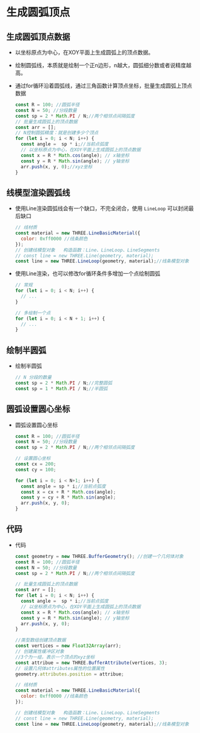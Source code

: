 # 生成圆弧顶点

## 生成圆弧顶点数据

+ 以坐标原点为中心，在XOY平面上生成圆弧上的顶点数据。

+ 绘制圆弧线，本质就是绘制一个正n边形，n越大，圆弧细分数或者说精度越高。

+ 通过for循环沿着圆弧线，通过三角函数计算顶点坐标，批量生成圆弧上顶点数据

  ```js
  const R = 100; //圆弧半径
  const N = 50; //分段数量
  const sp = 2 * Math.PI / N;//两个相邻点间隔弧度
  // 批量生成圆弧上的顶点数据
  const arr = [];
  // N控制圆弧精度：就是创建多少个顶点
  for (let i = 0; i < N; i++) {
    const angle =  sp * i;//当前点弧度
    // 以坐标原点为中心，在XOY平面上生成圆弧上的顶点数据
    const x = R * Math.cos(angle); // x轴坐标
    const y = R * Math.sin(angle); // y轴坐标
    arr.push(x, y, 0);//xyz坐标
  }
  ```

## 线模型渲染圆弧线

+ 使用Line渲染圆弧线会有一个缺口，不完全闭合，使用 `LineLoop` 可以封闭最后缺口

  ```js
  // 线材质
  const material = new THREE.LineBasicMaterial({
    color: 0xff0000 //线条颜色
  });
  // 创建线模型对象   构造函数：Line、LineLoop、LineSegments
  // const line = new THREE.Line(geometry, material);
  const line = new THREE.LineLoop(geometry, material);//线条模型对象
  ```

+ 使用Line渲染，也可以修改for循环条件多增加一个点绘制圆弧

  ```js
  // 常规
  for (let i = 0; i < N; i++) {
    // ...
  }

  // 多绘制一个点
  for (let i = 0; i < N + 1; i++) {
    // ...
  }
  ```

## 绘制半圆弧

+ 绘制半圆弧

  ```js
  // N 分段的数量
  const sp = 2 * Math.PI / N;//完整圆弧
  const sp = 1 * Math.PI / N;//半圆弧
  ```

## 圆弧设置圆心坐标

+ 圆弧设置圆心坐标

  ```js
  const R = 100; //圆弧半径
  const N = 50; //分段数量
  const sp = 2 * Math.PI / N;//两个相邻点间隔弧度

  // 设置圆心坐标
  const cx = 200;
  const cy = 100;

  for (let i = 0; i < N+1; i++) {
    const angle = sp * i;//当前点弧度
    const x = cx + R * Math.cos(angle);
    const y = cy + R * Math.sin(angle);
    arr.push(x, y, 0);
  }
  ```

## 代码

+ 代码

  ```js
  const geometry = new THREE.BufferGeometry(); //创建一个几何体对象
  const R = 100; //圆弧半径
  const N = 50; //分段数量
  const sp = 2 * Math.PI / N;//两个相邻点间隔弧度

  // 批量生成圆弧上的顶点数据
  const arr = [];
  for (let i = 0; i < N; i++) {
    const angle =  sp * i;//当前点弧度
    // 以坐标原点为中心，在XOY平面上生成圆弧上的顶点数据
    const x = R * Math.cos(angle); // x轴坐标
    const y = R * Math.sin(angle); // y轴坐标
    arr.push(x, y, 0);
  }

  //类型数组创建顶点数据
  const vertices = new Float32Array(arr);
  // 创建属性缓冲区对象
  //3个为一组，表示一个顶点的xyz坐标
  const attribue = new THREE.BufferAttribute(vertices, 3);
  // 设置几何体attributes属性的位置属性
  geometry.attributes.position = attribue;

  // 线材质
  const material = new THREE.LineBasicMaterial({
    color: 0xff0000 //线条颜色
  });

  // 创建线模型对象   构造函数：Line、LineLoop、LineSegments
  // const line = new THREE.Line(geometry, material);
  const line = new THREE.LineLoop(geometry, material);//线条模型对象
  ```
